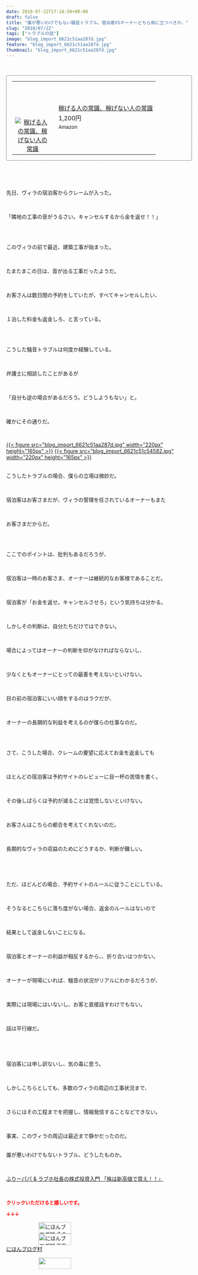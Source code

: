 ```yaml
---
date: 2018-07-22T17:18:50+09:00
draft: false
title: "誰が悪いわけでもない騒音トラブル。宿泊客VSオーナーどちら側に立つべきか。"
slug: "2018/07/22"
tags: ["トラブルの話"]
image: "blog_import_6621c51aa287d.jpg"
feature: "blog_import_6621c51aa287d.jpg"
thumbnail: "blog_import_6621c51aa287d.jpg"
---
```

<p> </p><div contenteditable="false" style="padding: 15px; border-radius: 4px; border: 1px dotted currentColor; border-image: none;"><table border="0" cellpadding="0" cellspacing="0" style="margin: 0px; table-layout: fixed;" width="100%">	<tbody width="100%">		<tr>			<td aligin="center" style="vertical-align: middle;" width="95"><span style="text-align: center; display: block;"><a alt0="AmebaAffiliate" alt1="稼げる人の常識、稼げない人の常識" alt2="Amazon" alt3="https://images-fe.ssl-images-amazon.com/images/I/51Ft8zEBpkL._SL160_.jpg" alt4="1" href="4802110227?SubscriptionId=AKIAJLD6FH2TADXIQKDQ&amp;tag=amebablog-a2371184-22&amp;linkCode=xm2&amp;camp=2025&amp;creative=165953&amp;creativeASIN=4802110227" target="_blank"><img alt="稼げる人の常識、稼げない人の常識" border="0" data-img="affiliate" src="data:image/svg+xml;charset=utf-8,%3Csvg%20xmlns%3D%22http%3A%2F%2Fwww.w3.org%2F2000%2Fsvg%22%20title%3D%22Placeholder%20for%20Images%22%20role%3D%22presentation%22%20viewBox%3D%220%200%201%201%22%20%2F%3E" style="margin: 0px; vertical-align: middle; max-width: 95px;" data-src="https://images-fe.ssl-images-amazon.com/images/I/51Ft8zEBpkL._SL160_.jpg"/><noscript><img alt="稼げる人の常識、稼げない人の常識" border="0" data-img="affiliate" src="https://images-fe.ssl-images-amazon.com/images/I/51Ft8zEBpkL._SL160_.jpg" style="margin: 0px; vertical-align: middle; max-width: 95px;"></noscript></a></span></td>			<td style="line-height: 1.5; padding-left: 15px; vertical-align: middle;"><a alt0="AmebaAffiliate" alt1="稼げる人の常識、稼げない人の常識" alt2="Amazon" alt3="https://images-fe.ssl-images-amazon.com/images/I/51Ft8zEBpkL._SL160_.jpg" alt4="1" href="4802110227?SubscriptionId=AKIAJLD6FH2TADXIQKDQ&amp;tag=amebablog-a2371184-22&amp;linkCode=xm2&amp;camp=2025&amp;creative=165953&amp;creativeASIN=4802110227" target="_blank">稼げる人の常識、稼げない人の常識</a>			<div style="padding: 3px 0px;">1,200円</div>			<div style="font-size: 0.83em;">Amazon</div></td>		</tr>	</tbody></table></div><p> </p><p> </p><p>先日、ヴィラの宿泊客からクレームが入った。</p><p> </p><p>「隣地の工事の音がうるさい。キャンセルするから金を返せ！！」</p><p> </p><p><br/>このヴィラの前で最近、建築工事が始まった。</p><p> </p><p>たまたまこの日は、音が出る工事だったようだ。</p><p> </p><p>お客さんは数日間の予約をしていたが、すべてキャンセルしたい、</p><p> </p><p>１泊した料金も返金しろ、と言っている。</p><p> </p><p><br/>こうした騒音トラブルは何度か経験している。</p><p> </p><p>弁護士に相談したことがあるが</p><p> </p><p>「自分も逆の場合があるだろう。どうしようもない」と。</p><p> </p><p>確かにその通りだ。</p><p> </p><p><a href="blog_import_6621c51aa287d.jpg">{{< figure src="blog_import_6621c51aa287d.jpg" width="220px" height="165px" >}}</a> <a href="blog_import_6621c51c54582.jpg">{{< figure src="blog_import_6621c51c54582.jpg" width="220px" height="165px" >}}</a></p><p><br/>こうしたトラブルの場合、僕らの立場は微妙だ。</p><p> </p><p>宿泊客はお客さまだが、ヴィラの管理を任されているオーナーもまた</p><p> </p><p>お客さまだからだ。</p><p> </p><p><br/>ここでのポイントは、批判もあるだろうが、</p><p> </p><p>宿泊客は一時のお客さま、オーナーは継続的なお客様であることだ。</p><p> </p><p>宿泊客が「お金を返せ。キャンセルさせろ」という気持ちは分かる。</p><p> </p><p>しかしその判断は、自分たちだけではできない。</p><p> </p><p>場合によってはオーナーの判断を仰がなければならないし、</p><p> </p><p>少なくともオーナーにとっての最善を考えないといけない。</p><p> </p><p>目の前の宿泊客にいい顔をするのはラクだが、</p><p> </p><p>オーナーの長期的な利益を考えるのが僕らの仕事なのだ。</p><p> </p><p><br/>さて、こうした場合、クレームの要望に応えてお金を返金しても</p><p> </p><p>ほとんどの宿泊客は予約サイトのレビューに目一杯の苦情を書く。</p><p> </p><p>その後しばらくは予約が減ることは覚悟しないといけない。</p><p> </p><p>お客さんはこちらの都合を考えてくれないのだ。</p><p> </p><p>長期的なヴィラの収益のためにどうするか、判断が難しい。</p><p> </p><p> </p><p>ただ、ほどんどの場合、予約サイトのルールに従うことにしている。</p><p> </p><p>そうなるとこちらに落ち度がない場合、返金のルールはないので</p><p> </p><p>結果として返金しないことになる。</p><p> </p><p>宿泊客とオーナーの利益が相反するから、、折り合いはつかない。</p><p> </p><p>オーナーが現場にいれば、騒音の状況がリアルにわかるだろうが、</p><p> </p><p>実際には現場にはいないし、お客と直接話すわけでもない。</p><p> </p><p>話は平行線だ。</p><p> </p><p> </p><p>宿泊客には申し訳ないし、気の毒に思う。</p><p> </p><p>しかしこちらとしても、多数のヴィラの周辺の工事状況まで、</p><p> </p><p>さらにはその工程までを把握し、情報発信することなどできない。</p><p> </p><p>事実、このヴィラの周辺は最近まで静かだったのだ。</p><p><br/>誰が悪いわけでもないトラブル、どうしたものか。</p><p> </p><p><a href="shintakane" target="_blank">ふりーパパ &amp; ラブホ社長の株式投資入門 「株は新高値で買え！！」</a></p><p> </p><p><font color="#ff0000" size="2"><strong>クリックいただけると嬉しいです。</strong></font></p><p><font color="#ff0000" size="2"><strong>↓↓↓</strong></font></p><p><a href="ranking.html?p_cid=01260127" id="&amp;blogmura_banner" target="_blank"><img alt="にほんブログ村 その他生活ブログ 不動産投資へ" border="0" height="31" src="data:image/svg+xml;charset=utf-8,%3Csvg%20xmlns%3D%22http%3A%2F%2Fwww.w3.org%2F2000%2Fsvg%22%20title%3D%22Placeholder%20for%20Images%22%20role%3D%22presentation%22%20viewBox%3D%220%200%2088%2031%22%20%2F%3E" width="88" data-src="https://img-proxy.blog-video.jp/images?url=http%3A%2F%2Flife.blogmura.com%2Fhudousantoushi%2Fimg%2Fhudousantoushi88_31.gif" style="aspect-ratio: auto 88 / 31;"/><noscript><img alt="にほんブログ村 その他生活ブログ 不動産投資へ" border="0" height="31" src="https://img-proxy.blog-video.jp/images?url=http%3A%2F%2Flife.blogmura.com%2Fhudousantoushi%2Fimg%2Fhudousantoushi88_31.gif" width="88"></noscript></a><br/><a href="ranking.html?p_cid=01260127" target="_blank"><img alt="にほんブログ村 海外生活ブログ バリ島情報へ" border="0" height="31" src="data:image/svg+xml;charset=utf-8,%3Csvg%20xmlns%3D%22http%3A%2F%2Fwww.w3.org%2F2000%2Fsvg%22%20title%3D%22Placeholder%20for%20Images%22%20role%3D%22presentation%22%20viewBox%3D%220%200%2088%2031%22%20%2F%3E" width="88" data-src="https://img-proxy.blog-video.jp/images?url=http%3A%2F%2Foverseas.blogmura.com%2Fbali%2Fimg%2Fbali88_31.gif" style="aspect-ratio: auto 88 / 31;"/><noscript><img alt="にほんブログ村 海外生活ブログ バリ島情報へ" border="0" height="31" src="https://img-proxy.blog-video.jp/images?url=http%3A%2F%2Foverseas.blogmura.com%2Fbali%2Fimg%2Fbali88_31.gif" width="88"></noscript></a><br/><a href="ranking.html?p_cid=01260127" target="_blank">にほんブログ村</a></p><p><a href="link.php?1804582" title="人気ブログランキングへ"><img border="0" height="31" src="data:image/svg+xml;charset=utf-8,%3Csvg%20xmlns%3D%22http%3A%2F%2Fwww.w3.org%2F2000%2Fsvg%22%20title%3D%22Placeholder%20for%20Images%22%20role%3D%22presentation%22%20viewBox%3D%220%200%2088%2031%22%20%2F%3E" width="88" data-src="https://blog.with2.net/img/banner/banner_22.gif" style="aspect-ratio: auto 88 / 31;"/><noscript><img border="0" height="31" src="https://blog.with2.net/img/banner/banner_22.gif" width="88"></noscript></a></p><p> </p>

